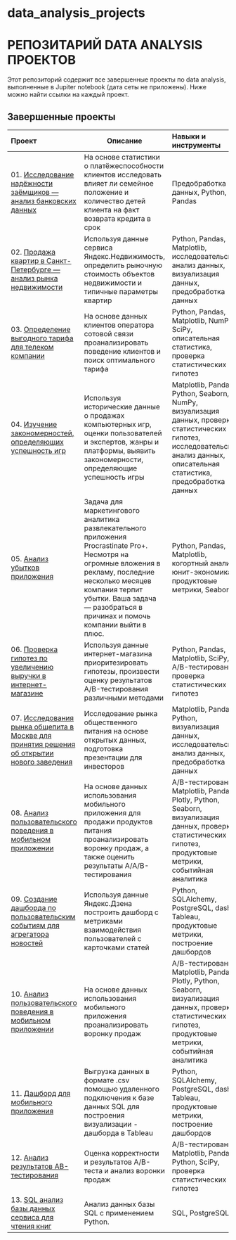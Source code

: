 # data_analysis_projects
# РЕПОЗИТАРИЙ DATA ANALYSIS ПРОЕКТОВ
Этот репозиторий содержит все завершенные проекты по data analysis, выполненные в Jupiter notebook (дата сеты не приложены). Ниже можно найти ссылки на каждый проект.

## Завершенные проекты
| **Проект** | **Описание** | **Навыки и инструменты** |
| :-------------------- | --------------------- | :--------------------- |
| 01. [Исследование надёжности заёмщиков — анализ банковских данных](https://github.com/chistyakovma/data_analysis_projects/tree/main/analysis_of_bank_data) | На основе статистики о платёжеспособности клиентов исследовать влияет ли семейное положение и количество детей клиента на факт возврата кредита в срок | Предобработка данных, Python, Pandas |
| 02. [Продажа квартир в Санкт-Петербурге — анализ рынка недвижимости](https://github.com/chistyakovma/data_analysis_projects/tree/main/real_estate_market_analysis) | Используя данные сервиса Яндекс.Недвижимость, определить рыночную стоимость объектов недвижимости и типичные параметры квартир | Python, Pandas, Matplotlib, исследовательский анализ данных, визуализация данных, предобработка данных |
| 03. [Определение выгодного тарифа для телеком компании](https://github.com/chistyakovma/data_analysis_projects/tree/main/tariff_analysis_for_a_telecom_company) | На основе данных клиентов оператора сотовой связи проанализировать поведение клиентов и поиск оптимального тарифа | Python, Pandas, Matplotlib, NumPy, SciPy, описательная статистика, проверка статистических гипотез |
| 04. [Изучение закономерностей, определяющих успешность игр](https://github.com/chistyakovma/data_analysis_projects/tree/main/research_on_the_success_of_game_projects) | Используя исторические данные о продажах компьютерных игр, оценки пользователей и экспертов, жанры и платформы, выявить закономерности, определяющие успешность игры  | Matplotlib, Pandas, Python, Seaborn, NumPy, визуализация данных, проверка статистических гипотез, исследовательский анализ данных, описательная статистика, предобработка данных |
| 05. [Анализ убытков приложения](https://github.com/chistyakovma/data_analysis_projects/tree/main/application_loss_analysis) | Задача для маркетингового аналитика развлекательного приложения Procrastinate Pro+. Несмотря на огромные вложения в рекламу, последние несколько месяцев компания терпит убытки. Ваша задача — разобраться в причинах и помочь компании выйти в плюс. | Python, Pandas, Matplotlib, когортный анализ, юнит-экономика, продуктовые метрики, Seaborn |
| 06. [Проверка гипотез по увеличению выручки в интернет-магазине](https://github.com/chistyakovma/data_analysis_projects/tree/main/testing_hypotheses_to_increase_revenue_in_an_online_store) | Используя данные интернет-магазина приоритезировать гипотезы, произвести оценку результатов A/B-тестирования различными методами | Python, Pandas, Matplotlib, SciPy, A/B-тестирование, проверка статистических гипотез |
| 07. [Исследования рынка общепита в Москве для принятия решения об открытии нового заведения](https://github.com/chistyakovma/data_analysis_projects/tree/main/catering_market_research_in_Moscow) | Исследование рынка общественного питания на основе открытых данных, подготовка презентации для инвесторов | Matplotlib, Pandas, Python, визуализация данных, исследовательский анализ данных, предобработка данных |
| 08. [Анализ пользовательского поведения в мобильном приложении](https://github.com/chistyakovma/data_analysis_projects/tree/main/analysis_of_user_behavior_in_a_mobile_application) | На основе данных использования мобильного приложения для продажи продуктов питания проанализировать воронку продаж, а также оценить результаты A/A/B-тестирования  | A/B-тестирование, Matplotlib, Pandas, Plotly, Python, Seaborn, визуализация данных, проверка статистических гипотез, продуктовые метрики, событийная аналитика |
| 09. [Создание дашборда по пользовательским событиям для агрегатора новостей](https://github.com/chistyakovma/data_analysis_projects/tree/main/creating_a_dashboard_based_on_user_events_for_the_news_aggregator) | Используя данные Яндекс.Дзена построить дашборд с метриками взаимодействия пользователей с карточками статей | Python, SQLAlchemy, PostgreSQL, dash, Tableau, продуктовые метрики, построение дашбордов |
| 10. [Анализ пользовательского поведения в мобильном приложении](https://github.com/chistyakovma/data_analysis_projects/tree/main/analysis_mobile_app_users) | На основе данных использования мобильного приложения проанализировать воронку продаж | A/B-тестирование, Matplotlib, Pandas, Plotly, Python, Seaborn, визуализация данных, проверка статистических гипотез, продуктовые метрики, событийная аналитика |
| 11. [Дашборд для мобильного приложения](https://github.com/chistyakovma/data_analysis_projects/tree/main/creating_a_dashboard_based_on_mobile_app_users) | Выгрузка данных в формате .csv помощью удаленного подключения к базе данных SQL для построения визуализации - дашборда в Tableau | Python, SQLAlchemy, PostgreSQL, dash, Tableau, продуктовые метрики, построение дашбордов |
| 12. [Анализ результатов АВ-тестирования](https://github.com/chistyakovma/data_analysis_projects/tree/main/analysis_of_the_results_of_AB_testing) | Оценка корректности и результатов A/B-теста и анализ воронки продаж | A/B-тестирование, Matplotlib, Pandas, Python, SciPy, проверка статистических гипотез |
| 13. [SQL анализ базы данных сервиса для чтения книг](https://github.com/chistyakovma/data_analysis_projects/tree/main/SQL_analysis_of_the_database_of_the_service_for_reading_books) | Анализ данных базы SQL с применением Python. | SQL, PostgreSQL |
